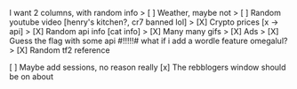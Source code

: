 

I want 2 columns, with random info
	> [ ] Weather, maybe not
	> [ ] Random youtube video [henry's kitchen?, cr7 banned lol]
	> [X] Crypto prices [x -> api]
	> [X] Random api info [cat info]
	> [X] Many many gifs 
	> [X] Ads 
	> [X] Guess the flag with some api #!!!!!# what if i add a wordle feature omegalul?
	> [X] Random tf2 reference

[ ] Maybe add sessions, no reason really
[x] The rebblogers window should be on about
